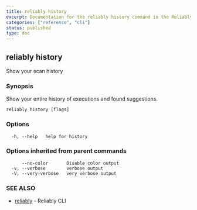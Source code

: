 ```yaml
---
title: reliably history
excerpt: Documentation for the reliably history command in the Reliably CLI
categories: ["reference", "cli"]
status: published
type: doc
---
```

## reliably history

Show your scan history

### Synopsis

Show your entire history of executions and found suggestions.

```
reliably history [flags]
```

### Options

```
  -h, --help   help for history
```

### Options inherited from parent commands

```
      --no-color       Disable color output
  -v, --verbose        verbose output
  -V, --very-verbose   very verbose output
```

### SEE ALSO

* [reliably](/docs/reference/cli/reliably/)	 - Reliably CLI

